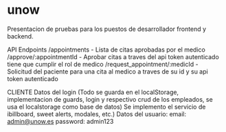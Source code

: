 # unow
Presentacion de pruebas para los puestos de desarrollador frontend y backend.


API
Endpoints /appointments - Lista de citas aprobadas por el medico /approve/:appointmentId - Aprobar citas a traves del api token autenticado tiene que cumplir el rol de medico /request_appointment/:medicId - Solicitud del paciente para una cita al medico a traves de su id y su api token autenticado

CLIENTE
Datos del login (Todo se guarda en el localStorage, implementacion de guards, login y respectivo crud de los empleados, se usa el localstorage como base de datos) Se implemento el servicio de ibillboard, sweet alerts, modales, etc.) Datos del usuario: email: admin@unow.es password: admin123
